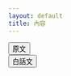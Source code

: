 ```yaml
---
layout: default
title: 內容
---
```


<script src="https://cdnjs.cloudflare.com/ajax/libs/sql.js/1.6.2/sql-wasm.min.js"
    integrity="sha512-7bKBIIhC5ktPKnC82Q257bDXW84tc9L5y318qySCidwScxOW1UCgi2aelmWAP3MWAURoKvA+n6G7FZaERDtYIg=="
    crossorigin="anonymous" referrerpolicy="no-referrer"></script>
<script>
    var db = null;
    async function init() {
        const sqlPromise = initSqlJs({
            locateFile: file => `https://cdnjs.cloudflare.com/ajax/libs/sql.js/1.6.2/sql-wasm.wasm`
        });
        const dataPromise = fetch("/NTCU-GeneralEducation-WisdomOfClassics/assets/db/database.sqlite").then(res => res.arrayBuffer());
        const [SQL, buf] = await Promise.all([sqlPromise, dataPromise]);
        db = new SQL.Database(new Uint8Array(buf));
    }
</script>
<div class="container">
    <div class="row">
        <div class="col-4">
            <nav class="nav flex-column" id="menu">
            </nav>
        </div>
        <script>
            function change(Volumes, Articles){
                stmt = db.prepare("SELECT * FROM content where `Volumes` = " + Volumes + " and `Articles` = " + Articles + " order by Volumes, Articles");
                stmt.step();
                const result = stmt.getAsObject();
                document.getElementById('card_title').innerHTML = result['Name'];
                document.getElementById('card_text_original').innerHTML = result['Original'];
                document.getElementById('card_text_translated').innerHTML = result['Translated'];
                show(0);
            }
            function show(type) {
                if(type == 0) {
                    document.getElementById('card_text_original').style.display = "block";
                    document.getElementById('card_text_translated').style.display = "none";
                }
                else {
                    document.getElementById('card_text_original').style.display = "none";
                    document.getElementById('card_text_translated').style.display = "block";
                }
            }
            init().then(
                function (value) {
                    var select = document.getElementById('menu');
                    var stmt = db.prepare("SELECT * FROM content order by Volumes, Articles");
					num = 0;
                    while (stmt.step()) {
						const result = stmt.getAsObject();
						console.log(result['Volumes'] + " / " + result['Articles']);
						if(result['Volumes'] == 0){
							var1 = document.createElement('li');
							var1.classList.add('nav-item');
							var2 = document.createElement('a');
							var2.classList.add('nav-link');
							var2.addEventListener('click', function(){
								change(result['Volumes'], result['Articles']);
							});
							var2.innerHTML = "自序";
							var1.appendChild(var2);
							select.appendChild(var1);
							continue;
						}
						if(num != result['Volumes']){
							if(typeof li !== "undefined" && typeof a !== "undefined" && typeof ul !== "undefined"){
								li.appendChild(a);
								li.appendChild(ul);
								select.appendChild(li);
							}
							li = document.createElement('li');
							li.classList.add('nav-item');
							a = document.createElement('a');
							a.classList.add('nav-link');
							a.classList.add('dropdown-toggle');
							a.setAttribute("data-bs-toggle", "dropdown");
							a.setAttribute("role", "button");
							a.innerHTML = "第" + result['Volumes'] + "卷";
							ul = document.createElement('ul');
							ul.classList.add('dropdown-menu');
							num = result['Volumes'];
						}
						var1 = document.createElement('li');
                        var2 = document.createElement('a');
                        var2.classList.add('dropdown-item');
                        var2.innerHTML = "第" + result['Articles'] + "篇 - " + result['Name'];
                        var2.addEventListener('click', function(){
                            change(result['Volumes'], result['Articles']);
                        });
                        var1.appendChild(var2);
						ul.appendChild(var1);
                    }
					if(typeof li !== "undefined" && typeof a !== "undefined" && typeof ul !== "undefined"){
						li.appendChild(a);
						li.appendChild(ul);
						select.appendChild(li);
					}
					change(0,0);
                },
                function (error) {
                    window.alert("ERROR! Cannot init");
                }
            )
        </script>
        <div class="col-8">
            <div class="row">
                <div class="col-6 d-flex justify-content-center">
                    <button class="btn btn-outline-primary" id="btn_original" onclick="show(0);">原文</button>
                </div>
                <div class="col-6 d-flex justify-content-center">
                    <button class="btn btn-outline-primary" id="btn_translated" onclick="show(1);">白話文</button>
                </div>
            </div>
            <div class="row">
                <div class="card">
                    <div class="card-body">
                        <h5 class="card-title" id="card_title"></h5>
                        <p class="card-text" id="card_text_original"></p>
                        <p class="card-text" id="card_text_translated"></p>
                    </div>
                </div>
            </div>
        </div>
    </div>
</div>

